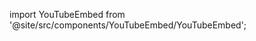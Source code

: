 import YouTubeEmbed from '@site/src/components/YouTubeEmbed/YouTubeEmbed';

<YouTubeEmbed videoId="H-GwTUYuSK4?si=RyCBZ_4kFUIoD7-1" />